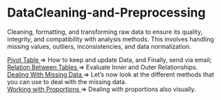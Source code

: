 # DataCleaning-and-Preprocessing
Cleaning, formatting, and transforming raw data to ensure its quality, integrity, and compatibility with analysis methods. This involves handling missing values, outliers, inconsistencies, and data normalization.

<a href="https://github.com/marceloudo/DataCleaning-and-Preprocessing/blob/main/Pivot%20Table.ipynb">
Pivot Table </a>=> How to keep and update Data, and Finally, send via email;<br>
<a href="https://github.com/marceloudo/DataCleaning-and-Preprocessing/blob/main/Relationship%20between%20Tables.ipynb">
Relation Between Tables </a> => Evaluate Inner and Outer Relationships.<br>
<a href="https://github.com/marceloudo/DataCleaning-and-Preprocessing/blob/main/Dealing%20With%20Missing%20Data.ipynb">
Dealing With Missing Data </a> => Let’s now look at the different methods that you can use to deal with the missing data.<br>
<a href="https://github.com/marceloudo/DataCleaning-and-Preprocessing/blob/main/Working%20with%20Proportions.ipynb">
Working with Proportions </a> => Dealing with proportions also visually.
